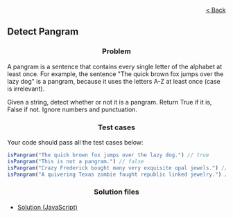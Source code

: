 <p align="right">
  <a href="../home.md">< Back</a>
</p>

<h2>Detect Pangram</h2>

<h3 align="center">Problem</h3>

<p>A pangram is a sentence that contains every single letter of the alphabet at least once. For example, the sentence "The quick brown fox jumps over the lazy dog" is a pangram, because it uses the letters A-Z at least once (case is irrelevant).</p>

<p>Given a string, detect whether or not it is a pangram. Return True if it is, False if not. Ignore numbers and punctuation.</p>

<h3 align="center">Test cases</h3>

<p>Your code should pass all the test cases below:</p>

```js
isPangram("The quick brown fox jumps over the lazy dog.") // true
isPangram("This is not a pangram.") // false
isPangram("Crazy Frederick bought many very exquisite opal jewels.") // true
isPangram("A quivering Texas zombie fought republic linked jewelry.") // true
```

<h3 align="center">Solution files</h3>

- [Solution (JavaScript)](./solution.js)